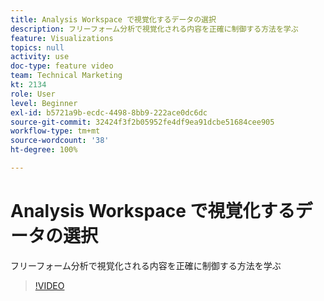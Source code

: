 ```yaml
---
title: Analysis Workspace で視覚化するデータの選択
description: フリーフォーム分析で視覚化される内容を正確に制御する方法を学ぶ
feature: Visualizations
topics: null
activity: use
doc-type: feature video
team: Technical Marketing
kt: 2134
role: User
level: Beginner
exl-id: b5721a9b-ecdc-4498-8bb9-222ace0dc6dc
source-git-commit: 32424f3f2b05952fe4df9ea91dcbe51684cee905
workflow-type: tm+mt
source-wordcount: '38'
ht-degree: 100%

---
```


# Analysis Workspace で視覚化するデータの選択

フリーフォーム分析で視覚化される内容を正確に制御する方法を学ぶ

>[!VIDEO](https://video.tv.adobe.com/v/23993/?quality=12)
